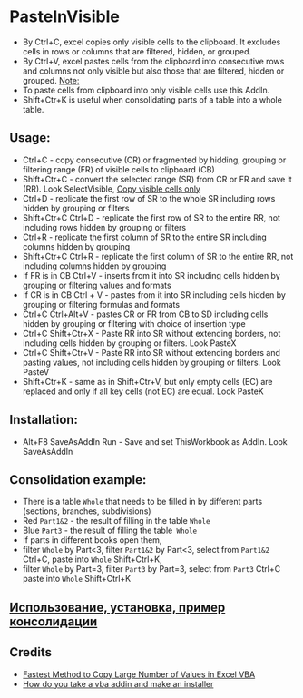 # PasteInVisible
* By Ctrl+C, excel copies only visible cells to the clipboard. It excludes cells in rows or columns that are filtered, hidden, or grouped.
* By Ctrl+V, excel pastes cells from the clipboard into consecutive rows and columns not only visible but also those that are filtered, hidden or grouped. [Note:](https://support.microsoft.com/en-us/office/copy-visible-cells-only-6e3a1f01-2884-4332-b262-8b814412847e#:~:text=Note%3A%C2%A0Excel%20pastes%20the%20copied%20data%20into%20consecutive%20rows%20or%20columns.)
* To paste cells from clipboard into only visible cells use this AddIn.
* Shift+Ctr+K is useful when consolidating parts of a table into a whole table.
## Usage: 
* Ctrl+C - copy consecutive (CR) or fragmented by hidding, grouping or filtering range (FR) of visible cells to clipboard (CB)
* Shift+Ctr+C - convert the selected range (SR) from CR or FR and save it (RR). Look SelectVisible, [Copy visible cells only](https://support.microsoft.com/en-us/office/copy-visible-cells-only-6e3a1f01-2884-4332-b262-8b814412847e)
* Ctrl+D - replicate the first row of SR to the whole SR including rows hidden by grouping or filters
* Shift+Ctr+C Ctrl+D - replicate the first row of SR to the entire RR, not including rows hidden by grouping or filters
* Ctrl+R - replicate the first column of SR to the entire SR including columns hidden by grouping
* Shift+Ctr+C Ctrl+R - replicate the first column of SR to the entire RR, not including columns hidden by grouping
* If FR is in CB Ctrl+V - inserts from it into SR including cells hidden by grouping or filtering values and formats
* If CR is in CB Ctrl + V - pastes from it into SR including cells hidden by grouping or filtering formulas and formats
* Ctrl+C Ctrl+Alt+V - pastes CR or FR from CB to SD including cells hidden by grouping or filtering with choice of insertion type
* Ctrl+C Shift+Ctr+X - Paste RR into SR without extending borders, not including cells hidden by grouping or filters. Look PasteX
* Ctrl+C Shift+Ctr+V - Paste RR into SR without extending borders and pasting values, not including cells hidden by grouping or filters. Look PasteV
* Shift+Ctr+K -  same as in Shift+Ctr+V, but only empty cells (EC) are replaced and only if all key cells (not EC) are equal. Look PasteK
## Installation:
* Alt+F8 SaveAsAddIn Run - Save and set ThisWorkbook as AddIn. Look SaveAsAddIn
## Сonsolidation example:
* There is a table `Whole` that needs to be filled in by different parts (sections, branches, subdivisions)
* Red `Part1&2` - the result of filling in the table `Whole`
* Blue `Part3` - the result of filling the table` Whole`
* If parts in different books open them,
* filter `Whole` by Part<3, filter `Part1&2` by Part<3, select from `Part1&2` Ctrl+C, paste into `Whole` Shift+Ctrl+K,
* filter `Whole` by Part=3, filter `Part3` by Part=3, select from `Part3` Ctrl+C paste into `Whole` Shift+Ctrl+K
## [Использование, установка, пример консолидации](https://github.com/abakum/PasteInVisible/blob/master/usage.rus.txt)
## Credits
* [Fastest Method to Copy Large Number of Values in Excel VBA](https://stackoverflow.com/questions/36272285/fastest-method-to-copy-large-number-of-values-in-excel-vba)
* [How do you take a vba addin and make an installer](https://stackoverflow.com/questions/18397251/how-do-you-take-a-vba-addin-and-make-an-installer)
